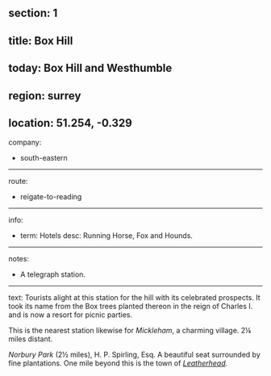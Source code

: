 section: 1
----
title: Box Hill
----
today: Box Hill and Westhumble
----
region: surrey
----
location: 51.254, -0.329
----
company:
- south-eastern
----
route:
- reigate-to-reading
----
info:
- term: Hotels
  desc: Running Horse, Fox and Hounds.
----
notes:
- A telegraph station.
----
text: Tourists alight at this station for the hill with its celebrated prospects. It took its name from the Box trees planted thereon in the reign of Charles I. and is now a resort for picnic parties.

This is the nearest station likewise for *Mickleham*, a charming village. 2¼ miles distant.

*Norbury Park* (2½ miles), H. P. Spirling, Esq. A beautiful seat surrounded by fine plantations. One mile beyond this is the town of *[Leatherhead](leatherhead)*.
